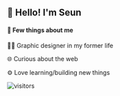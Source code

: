 ## :wave: Hello! I'm Seun

#### :round_pushpin: Few things about me

:man_artist: Graphic designer in my former life 

:globe_with_meridians: Curious about the web

:gear: Love learning/building new things

![visitors](https://visitor-badge.glitch.me/badge?page_id=page.id)
